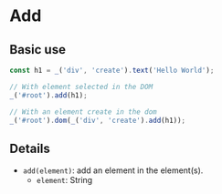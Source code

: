 # Add

## Basic use

```js
const h1 = _('div', 'create').text('Hello World');

// With element selected in the DOM
_('#root').add(h1);

// With an element create in the dom
_('#root').dom(_('div', 'create').add(h1));
```

## Details

- `add(element)`: add an element in the element(s).
  - `element`: String

